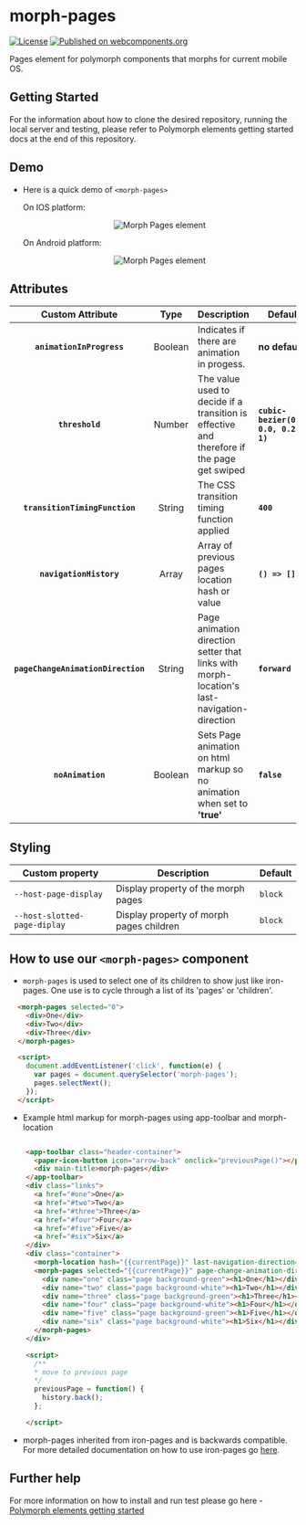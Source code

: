 # morph-pages

[![License](https://img.shields.io/badge/License-Apache%202.0-blue.svg)](https://opensource.org/licenses/Apache-2.0) [![Published on webcomponents.org](https://img.shields.io/badge/webcomponents.org-published-blue.svg)](https://www.webcomponents.org/element/PolymerElements/paper-progress)

Pages element for polymorph components that morphs for current mobile OS.

## Getting Started

For the information about how to clone the desired repository, running the local server and testing, please refer to Polymorph elements getting started docs at the end of this repository.

## Demo

- Here is a quick demo of `<morph-pages>`

  <p>On IOS platform:</p>

  <p align="center">
    <img src="https://github.com/moduware/morph-pages/blob/master/demo-images/morph-pages-ios-demo.gif?raw=true" alt="Morph Pages element" />
  </p>

  <p>On Android platform:</p>

  <p align="center">
    <img src="https://github.com/moduware/morph-pages/blob/master/demo-images/morph-pages-android-demo.gif?raw=true" alt="Morph Pages element" />
  </p>


## Attributes

  | Custom Attribute |   Type  | Description                                                                                                                      | Default     |
  |:----------------:|:-------:|----------------------------------------------------------------------------------------------------------------------------------|-------------|
  |  **`animationInProgress`**  | Boolean  | Indicates if there are animation in progess.| **no default**  |
  |    **`threshold`**   | Number | The value used to decide if a transition is effective and therefore if the page get swiped | **`cubic-bezier(0.4, 0.0, 0.2, 1)`**      |
  |  **`transitionTimingFunction`**  | String  | The CSS transition timing function applied | **`400`**  |
  |    **`navigationHistory`**   | Array | Array of previous pages location hash or value | **`() => []`**  |
  |    **`pageChangeAnimationDirection`**   | String | Page animation direction setter that links with morph-location's last-navigation-direction | **`forward`**  |
  |    **`noAnimation`**   | Boolean | Sets Page animation on html markup so no animation when set to **'true'** | **`false`**  |

## Styling

Custom property                  | Description                               | Default
---------------------------------|-------------------------------------------|--------------------
`--host-page-display`            | Display property of the morph pages       | `block`
`--host-slotted-page-diplay`     | Display property of morph pages children  | `block`

## How to use our **`<morph-pages>`** component

- `morph-pages` is used to select one of its children to show just like iron-pages. One use is to cycle through a list of its 'pages' or 'children'.

```html
  <morph-pages selected="0">
    <div>One</div>
    <div>Two</div>
    <div>Three</div>
  </morph-pages>

  <script>
    document.addEventListener('click', function(e) {
      var pages = document.querySelector('morph-pages');
      pages.selectNext();
    });
  </script>
```

- Example html markup for morph-pages using app-toolbar and morph-location

```html

    <app-toolbar class="header-container">
      <paper-icon-button icon="arrow-back" onclick="previousPage()"></paper-icon-button>
      <div main-title>morph-pages</div>
    </app-toolbar>
    <div class="links">
      <a href="#one">One</a>
      <a href="#two">Two</a>
      <a href="#three">Three</a>
      <a href="#four">Four</a>
      <a href="#five">Five</a>
      <a href="#six">Six</a>
    </div>
    <div class="container">
      <morph-location hash="{{currentPage}}" last-navigation-direction="{{direction}}" dwell-time="0"></morph-location>
      <morph-pages selected="{{currentPage}}" page-change-animation-direction="[[direction]]" attr-for-selected="name" platform="ios" fallback-selection="one">
        <div name="one" class="page background-green"><h1>One</h1></div>
        <div name="two" class="page background-white"><h1>Two</h1></div>
        <div name="three" class="page background-green"><h1>Three</h1></div>
        <div name="four" class="page background-white"><h1>Four</h1></div>
        <div name="five" class="page background-green"><h1>Five</h1></div>
        <div name="six" class="page background-white"><h1>Six</h1></div>
      </morph-pages>
    </div>

    <script>
      /**
      * move to previous page
      */
      previousPage = function() {
        history.back();
      };

    </script>

```

- morph-pages inherited from iron-pages and is backwards compatible. For more detailed documentation on how to use iron-pages go [here](https://www.webcomponents.org/element/PolymerElements/iron-pages/elements/iron-pages).

## Further help

For more information on how to install and run test please go here - [Polymorph elements getting started]

[Polymorph elements getting started]: https://github.com/moduware/polymorph-components/blob/master/INFO.md
